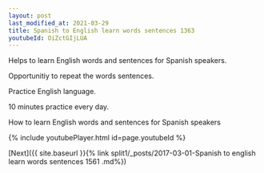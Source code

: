 ```yaml
---
layout: post
last_modified_at: 2021-03-29
title: Spanish to English learn words sentences 1363 
youtubeId: OiZctGIjLUA
---
```

 
 
Helps to learn English words and sentences for Spanish speakers.

Opportunitiy to repeat the words sentences. 

Practice English language. 
 
10 minutes practice every day. 
 
How to learn English words and sentences for Spanish speakers 
 
{% include youtubePlayer.html id=page.youtubeId %}
 
 
[Next]({{ site.baseurl }}{% link  split1/_posts/2017-03-01-Spanish to english learn words sentences 1561 .md%})
 
